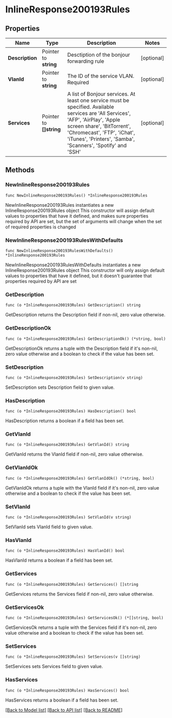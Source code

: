 # InlineResponse200193Rules

## Properties

Name | Type | Description | Notes
------------ | ------------- | ------------- | -------------
**Description** | Pointer to **string** | Desctiption of the bonjour forwarding rule | [optional] 
**VlanId** | Pointer to **string** | The ID of the service VLAN. Required | [optional] 
**Services** | Pointer to **[]string** | A list of Bonjour services. At least one service must be specified. Available services are &#39;All Services&#39;, &#39;AFP&#39;, &#39;AirPlay&#39;, &#39;Apple screen share&#39;, &#39;BitTorrent&#39;, &#39;Chromecast&#39;, &#39;FTP&#39;, &#39;iChat&#39;, &#39;iTunes&#39;, &#39;Printers&#39;, &#39;Samba&#39;, &#39;Scanners&#39;, &#39;Spotify&#39; and &#39;SSH&#39; | [optional] 

## Methods

### NewInlineResponse200193Rules

`func NewInlineResponse200193Rules() *InlineResponse200193Rules`

NewInlineResponse200193Rules instantiates a new InlineResponse200193Rules object
This constructor will assign default values to properties that have it defined,
and makes sure properties required by API are set, but the set of arguments
will change when the set of required properties is changed

### NewInlineResponse200193RulesWithDefaults

`func NewInlineResponse200193RulesWithDefaults() *InlineResponse200193Rules`

NewInlineResponse200193RulesWithDefaults instantiates a new InlineResponse200193Rules object
This constructor will only assign default values to properties that have it defined,
but it doesn't guarantee that properties required by API are set

### GetDescription

`func (o *InlineResponse200193Rules) GetDescription() string`

GetDescription returns the Description field if non-nil, zero value otherwise.

### GetDescriptionOk

`func (o *InlineResponse200193Rules) GetDescriptionOk() (*string, bool)`

GetDescriptionOk returns a tuple with the Description field if it's non-nil, zero value otherwise
and a boolean to check if the value has been set.

### SetDescription

`func (o *InlineResponse200193Rules) SetDescription(v string)`

SetDescription sets Description field to given value.

### HasDescription

`func (o *InlineResponse200193Rules) HasDescription() bool`

HasDescription returns a boolean if a field has been set.

### GetVlanId

`func (o *InlineResponse200193Rules) GetVlanId() string`

GetVlanId returns the VlanId field if non-nil, zero value otherwise.

### GetVlanIdOk

`func (o *InlineResponse200193Rules) GetVlanIdOk() (*string, bool)`

GetVlanIdOk returns a tuple with the VlanId field if it's non-nil, zero value otherwise
and a boolean to check if the value has been set.

### SetVlanId

`func (o *InlineResponse200193Rules) SetVlanId(v string)`

SetVlanId sets VlanId field to given value.

### HasVlanId

`func (o *InlineResponse200193Rules) HasVlanId() bool`

HasVlanId returns a boolean if a field has been set.

### GetServices

`func (o *InlineResponse200193Rules) GetServices() []string`

GetServices returns the Services field if non-nil, zero value otherwise.

### GetServicesOk

`func (o *InlineResponse200193Rules) GetServicesOk() (*[]string, bool)`

GetServicesOk returns a tuple with the Services field if it's non-nil, zero value otherwise
and a boolean to check if the value has been set.

### SetServices

`func (o *InlineResponse200193Rules) SetServices(v []string)`

SetServices sets Services field to given value.

### HasServices

`func (o *InlineResponse200193Rules) HasServices() bool`

HasServices returns a boolean if a field has been set.


[[Back to Model list]](../README.md#documentation-for-models) [[Back to API list]](../README.md#documentation-for-api-endpoints) [[Back to README]](../README.md)



